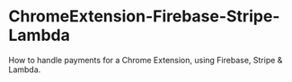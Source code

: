 # ChromeExtension-Firebase-Stripe-Lambda
How to handle payments for a Chrome Extension, using Firebase, Stripe &amp; Lambda.
